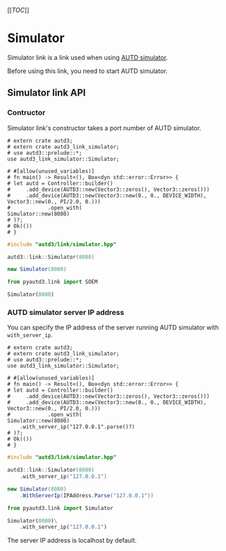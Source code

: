 [[_TOC_]]

# Simulator

Simulator link is a link used when using [AUTD simulator](../../Simulator/simulator.md).

Before using this link, you need to start AUTD simulator.

## Simulator link API

### Contructor

Simulator link's constructor takes a port number of AUTD simulator.

```rust,should_panic,edition2021
# extern crate autd3;
# extern crate autd3_link_simulator;
# use autd3::prelude::*;
use autd3_link_simulator::Simulator;

# #[allow(unused_variables)]
# fn main() -> Result<(), Box<dyn std::error::Error>> {
# let autd = Controller::builder()
#     .add_device(AUTD3::new(Vector3::zeros(), Vector3::zeros()))
#     .add_device(AUTD3::new(Vector3::new(0., 0., DEVICE_WIDTH), Vector3::new(0., PI/2.0, 0.)))
#            .open_with(
Simulator::new(8080)
# )?;
# Ok(())
# }
```

```cpp
#include "autd3/link/simulator.hpp"

autd3::link::Simulator(8080)
```

```cs
new Simulator(8080)
```

```python
from pyautd3.link import SOEM

Simulator(8080)
```

### AUTD simulator server IP address

You can specify the IP address of the server running AUTD simulator with `with_server_ip`.

```rust,should_panic,edition2021
# extern crate autd3;
# extern crate autd3_link_simulator;
# use autd3::prelude::*;
use autd3_link_simulator::Simulator;

# #[allow(unused_variables)]
# fn main() -> Result<(), Box<dyn std::error::Error>> {
# let autd = Controller::builder()
#     .add_device(AUTD3::new(Vector3::zeros(), Vector3::zeros()))
#     .add_device(AUTD3::new(Vector3::new(0., 0., DEVICE_WIDTH), Vector3::new(0., PI/2.0, 0.)))
#            .open_with(
Simulator::new(8080)
    .with_server_ip("127.0.0.1".parse()?)
# )?;
# Ok(())
# }
```

```cpp
#include "autd3/link/simulator.hpp"

autd3::link::Simulator(8080)
    .with_server_ip("127.0.0.1")
```

```cs
new Simulator(8080)
    .WithServerIp(IPAddress.Parse("127.0.0.1"))
```

```python
from pyautd3.link import Simulator

Simulator(8080)\
    .with_server_ip("127.0.0.1")
```

The server IP address is localhost by default.
